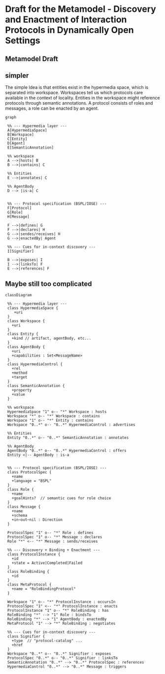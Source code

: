 # Draft for the Metamodel - Discovery and Enactment of Interaction Protocols in Dynamically Open Settings

## Metamodel Draft

## simpler

The simple Idea is that entities exist in the hypermedia space, which is separated into workspace.
Workspaces tell us which protocols care available in the context of locality.
Entities in the workspace might reference protocols through semantic annotations.
A protocol consists of roles and messages, a role can be enacted by an agent.

```mermaid
graph

 %% --- Hypermedia layer ---
 A[HypermediaSpace]
 B[Workspace]
 C[Entity]
 D[Agent]
 E[SemanticAnnotation]

 %% workspace
 A -->|hosts| B
 B -->|contains| C

 %% Entities
 E -->|annotates| C

 %% AgentBody
 D --> |is-a| C


 %% --- Protocol specification (BSPL/IOSE) ---
 F[Protocol]
 G[Role]
 H[Message]

 F -->|defines| G
 F -->|declares| H
 G -->|sendes/receives| H
 G -->|enactedBy| Agent

 %% --- Cues for in-context discovery ---
 I[Signifier]

 B -->|exposes| I
 I -->|linksTo| F
 E -->|references| F

```

## Maybe still too complicated

```mermaid
classDiagram

 %% --- Hypermedia layer ---
 class HypermediaSpace {
    +uri
 }
 class Workspace {
   +uri
 }
 class Entity {
   +kind // artifact, agentBody, etc...
 }
 class AgentBody {
   +uri
   +capabilities : Set<MessageName>
 }
 class HypermediaControl {
   +rel
   +method
   +target
 }
 class SemanticAnnotation {
   +property
   +value
 }

 %% workspace
 HypermediaSpace "1" o-- "*" Workspace : hosts
 Workspace "*" o-- "*" Workspace : contains
 Workspace "1" o-- "*" Entity : contains
 Workspace "0..*" o-- "0..*" HypermediaControl : advertises

 %% Entities
 Entity "0..*" o-- "0..*" SemanticAnnotation : annotates

 %% AgentBody
 AgentBody "0..*" o-- "0..*" HypermediaControl : offers
 Entity <|-- AgentBody : is-a


 %% --- Protocol specification (BSPL/IOSE) ---
 class ProtocolSpec {
   +name
   +language = "BSPL"
 }
 class Role {
   +name
   +goalHints?  // semantic cues for role choice
 }
 class Message {
   +name
   +schema
   +in~out~nil : Direction
 }

 ProtocolSpec "1" o-- "*" Role : defines
 ProtocolSpec "1" o-- "*" Message : declares
 Role "*" <-- "*" Message : sends/receives

 %% --- Discovery + Binding + Enactment ---
 class ProtocolInstance {
   +id
   +state = Active|Completed|Failed
 }
 class RoleBinding {
   +id
 }
 class MetaProtocol {
   +name = "RoleBindingProtocol"
 }

 Workspace "1" o-- "*" ProtocolInstance : occursIn
 ProtocolSpec "1" <-- "*" ProtocolInstance : enacts
 ProtocolInstance "1" o-- "*" RoleBinding : has
 RoleBinding "*" --> "1" Role : bindsTo
 RoleBinding "*" --> "1" AgentBody : enactedBy
 MetaProtocol "1" --> "*" RoleBinding : negotiates

 %% --- Cues for in-context discovery ---
 class Signifier {
   +type  // "protocol-catalog" ...
   +href
 }
 Workspace "0..*" o-- "0..*" Signifier : exposes
 ProtocolSpec "0..*" o-- "0..*" Signifier : linksTo
 SemanticAnnotation "0..*" --> "0..*" ProtocolSpec : references
 HypermediaControl "0..*" --> "0..*" Message : triggers



```
